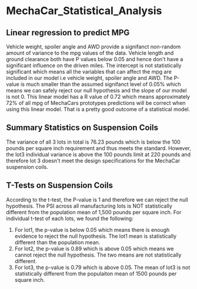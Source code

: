 # MechaCar_Statistical_Analysis

## Linear regression to predict MPG 
Vehicle weight, spoiler angle and AWD provide a signifanct non-random amount of variance to the mpg values of the data. Vehicle length and ground clearance both have P values below 0.05 and hence don't have a significant influence on the driven miles. The intercept is not statistically significant which means all the variables that can affect the mpg are included in our model i.e vehicle weight, spoiler angle and AWD. The P-value is much smaller than the assumed signifanct level of 0.05% which means we can safely reject our null hypothesis and the slope of our model is not 0. This linear model has a R value of 0.72 which means approximately 72% of all mpg of MechaCars prototypes predictions will be correct when using this linear model. That is a pretty good outcome of a statistical model. 

## Summary Statistics on Suspension Coils
The variance of all 3 lots in total is 76.23 pounds which is below the 100 pounds per square inch requirement and thus meets the standard. However, the lot3 individual variance is above the 100 pounds limit at 220 pounds and therefore lot 3 doesn't meet the design specifications for the MechaCar suspension coils. 

## T-Tests on Suspension Coils
According to the t-test, the P-value is 1 and therefore we can reject the null hypothesis. The PSI across all manufacturing lots is NOT statistically different from the population mean of 1,500 pounds per square inch.
For individual t-test of each lots, we found the following:
1. For lot1, the p-value is below 0.05 which means there is enough evidence to reject the null hypothesis. The lot1 mean is statistically different than the population mean. 
2. For lot2, the p-value is 0.89 which is above 0.05 which means we cannot reject the null hypothesis. The two means are not statistically different. 
3. For lot3, the p-value is 0.79 which is above 0.05. The mean of lot3 is not statistically different from the populaiton mean of 1500 pounds per square inch. 

